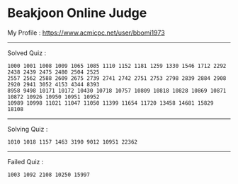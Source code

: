 # Beakjoon Online Judge

My Profile : https://www.acmicpc.net/user/bbomi1973

---

Solved Quiz : 
```
1000 1001 1008 1009 1065 1085 1110 1152 1181 1259 1330 1546 1712 2292 2438 2439 2475 2480 2504 2525 
2557 2562 2588 2609 2675 2739 2741 2742 2751 2753 2798 2839 2884 2908 2920 2941 3052 4153 4344 8393
8958 9498 10171 10172 10430 10718 10757 10809 10818 10828 10869 10871 10872 10926 10950 10951 10952 
10989 10998 11021 11047 11050 11399 11654 11720 13458 14681 15829 18108
```

---

Solving Quiz :
```
1010 1018 1157 1463 3190 9012 10951 22362
```

---

Failed Quiz :
```
1003 1092 2108 10250 15997
```